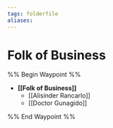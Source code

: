 ```yaml
---
tags: folderfile
aliases:
---
```


# Folk of Business
%% Begin Waypoint %%
- **[[Folk of Business]]**
	- [[Alisinder Rancarlo]]
	- [[Doctor Gunagido]]

%% End Waypoint %%
